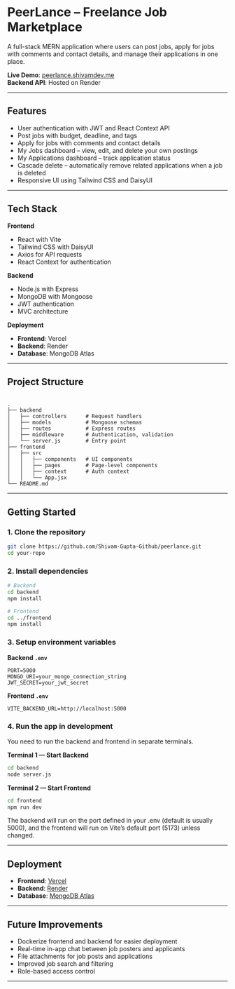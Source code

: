 # PeerLance – Freelance Job Marketplace

A full-stack MERN application where users can post jobs, apply for jobs with comments and contact details, and manage their applications in one place.

**Live Demo**: [peerlance.shivamdev.me](https://peerlance.shivamdev.me/)  
**Backend API**: Hosted on Render

---

## Features

- User authentication with JWT and React Context API
- Post jobs with budget, deadline, and tags
- Apply for jobs with comments and contact details
- My Jobs dashboard – view, edit, and delete your own postings
- My Applications dashboard – track application status
- Cascade delete – automatically remove related applications when a job is deleted
- Responsive UI using Tailwind CSS and DaisyUI

---

## Tech Stack

**Frontend**
- React with Vite
- Tailwind CSS with DaisyUI
- Axios for API requests
- React Context for authentication

**Backend**
- Node.js with Express
- MongoDB with Mongoose
- JWT authentication
- MVC architecture

**Deployment**
- **Frontend**: Vercel
- **Backend**: Render
- **Database**: MongoDB Atlas

---

## Project Structure

```

.
├── backend
│   ├── controllers      # Request handlers
│   ├── models           # Mongoose schemas
│   ├── routes           # Express routes
│   ├── middleware       # Authentication, validation
│   └── server.js        # Entry point
├── frontend
│   ├── src
│   │   ├── components   # UI components
│   │   ├── pages        # Page-level components
│   │   ├── context      # Auth context
│   │   └── App.jsx
└── README.md

````

---

## Getting Started

### 1. Clone the repository
```bash
git clone https://github.com/Shivam-Gupta-Github/peerlance.git
cd your-repo
````

### 2. Install dependencies

```bash
# Backend
cd backend
npm install

# Frontend
cd ../frontend
npm install
```

### 3. Setup environment variables

**Backend `.env`**

```
PORT=5000
MONGO_URI=your_mongo_connection_string
JWT_SECRET=your_jwt_secret
```

**Frontend `.env`**

```
VITE_BACKEND_URL=http://localhost:5000
```

### 4. Run the app in development

You need to run the backend and frontend in separate terminals.

**Terminal 1 — Start Backend**
```bash
cd backend
node server.js
```
**Terminal 2 — Start Frontend**
```bash
cd frontend
npm run dev
```
The backend will run on the port defined in your .env (default is usually 5000),
and the frontend will run on Vite’s default port (5173) unless changed.

---

## Deployment

* **Frontend**: [Vercel](https://vercel.com/)
* **Backend**: [Render](https://render.com/)
* **Database**: [MongoDB Atlas](https://www.mongodb.com/atlas)

---

## Future Improvements

* Dockerize frontend and backend for easier deployment
* Real-time in-app chat between job posters and applicants
* File attachments for job posts and applications
* Improved job search and filtering
* Role-based access control

---
